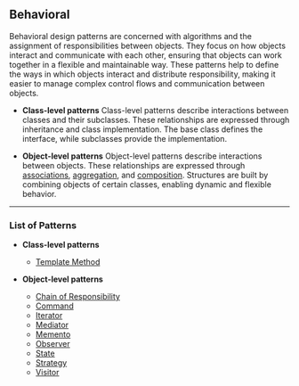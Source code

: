 ## Behavioral

Behavioral design patterns are concerned with algorithms and the assignment of responsibilities between objects.
They focus on how objects interact and communicate with each other, ensuring that objects can work together in a flexible and maintainable way.
These patterns help to define the ways in which objects interact and distribute responsibility, making it easier to manage complex control flows and communication between objects.

- **Class-level patterns**
    Class-level patterns describe interactions between classes and their subclasses.
    These relationships are expressed through inheritance and class implementation.
    The base class defines the interface, while subclasses provide the implementation.

- **Object-level patterns**
    Object-level patterns describe interactions between objects.
    These relationships are expressed through [associations](../README.md#association), [aggregation](../README.md#aggregation), and [composition](../README.md#composition).
    Structures are built by combining objects of certain classes, enabling dynamic and flexible behavior.

---

### List of Patterns

- **Class-level patterns**
    + [Template Method]()

- **Object-level patterns**
    + [Chain of Responsibility]()
    + [Command]()
    + [Iterator]()
    + [Mediator]()
    + [Memento]()
    + [Observer]()
    + [State]()
    + [Strategy]()
    + [Visitor]()

